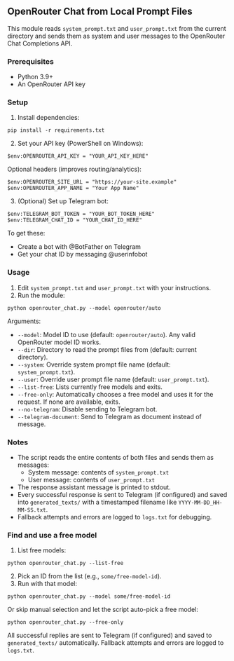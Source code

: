 ## OpenRouter Chat from Local Prompt Files

This module reads `system_prompt.txt` and `user_prompt.txt` from the current directory and sends them as system and user messages to the OpenRouter Chat Completions API.

### Prerequisites
- Python 3.9+
- An OpenRouter API key

### Setup
1. Install dependencies:

```
pip install -r requirements.txt
```

2. Set your API key (PowerShell on Windows):

```
$env:OPENROUTER_API_KEY = "YOUR_API_KEY_HERE"
```

Optional headers (improves routing/analytics):

```
$env:OPENROUTER_SITE_URL = "https://your-site.example"
$env:OPENROUTER_APP_NAME = "Your App Name"
```

3. (Optional) Set up Telegram bot:

```
$env:TELEGRAM_BOT_TOKEN = "YOUR_BOT_TOKEN_HERE"
$env:TELEGRAM_CHAT_ID = "YOUR_CHAT_ID_HERE"
```

To get these:
- Create a bot with @BotFather on Telegram
- Get your chat ID by messaging @userinfobot

### Usage
1. Edit `system_prompt.txt` and `user_prompt.txt` with your instructions.
2. Run the module:

```
python openrouter_chat.py --model openrouter/auto
```

Arguments:
- `--model`: Model ID to use (default: `openrouter/auto`). Any valid OpenRouter model ID works.
- `--dir`: Directory to read the prompt files from (default: current directory).
- `--system`: Override system prompt file name (default: `system_prompt.txt`).
- `--user`: Override user prompt file name (default: `user_prompt.txt`).
- `--list-free`: Lists currently free models and exits.
- `--free-only`: Automatically chooses a free model and uses it for the request. If none are available, exits.
- `--no-telegram`: Disable sending to Telegram bot.
- `--telegram-document`: Send to Telegram as document instead of message.

### Notes
- The script reads the entire contents of both files and sends them as messages:
  - System message: contents of `system_prompt.txt`
  - User message: contents of `user_prompt.txt`
- The response assistant message is printed to stdout.
- Every successful response is sent to Telegram (if configured) and saved into `generated_texts/` with a timestamped filename like `YYYY-MM-DD_HH-MM-SS.txt`.
- Fallback attempts and errors are logged to `logs.txt` for debugging.

### Find and use a free model
1. List free models:
```
python openrouter_chat.py --list-free
```
2. Pick an ID from the list (e.g., `some/free-model-id`).
3. Run with that model:
```
python openrouter_chat.py --model some/free-model-id
```

Or skip manual selection and let the script auto-pick a free model:
```
python openrouter_chat.py --free-only
```

All successful replies are sent to Telegram (if configured) and saved to `generated_texts/` automatically. Fallback attempts and errors are logged to `logs.txt`.